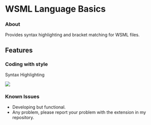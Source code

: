 # WSML Language Basics

### About

Provides syntax highlighting and bracket matching for WSML files.

## Features

### Coding with style

Syntax Highlighting

<img src="https://github.com/devdaniellima/wsml-vscode/blob/master/images/Example1.png?raw=true" />

### Known Issues
- Developing but functional.
- Any problem, please report your problem with the extension in my repository.
